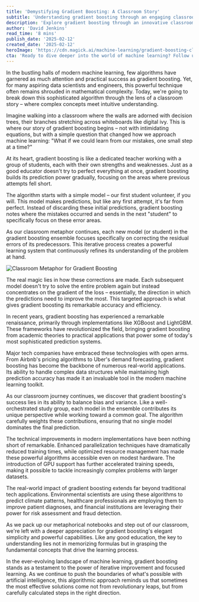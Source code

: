 ```yaml
---
title: 'Demystifying Gradient Boosting: A Classroom Story'
subtitle: 'Understanding gradient boosting through an engaging classroom metaphor'
description: 'Explore gradient boosting through an innovative classroom metaphor, understanding how this powerful machine learning algorithm learns from mistakes and builds stronger predictions step by step. Discover why major tech companies rely on this technique and how it's revolutionizing fields from healthcare to climate science.'
author: 'David Jenkins'
read_time: '8 mins'
publish_date: '2025-02-12'
created_date: '2025-02-12'
heroImage: 'https://cdn.magick.ai/machine-learning/gradient-boosting-classroom-visualization.jpg'
cta: 'Ready to dive deeper into the world of machine learning? Follow us on LinkedIn for more insightful articles, expert perspectives, and the latest developments in AI and machine learning technologies.'
---
```


In the bustling halls of modern machine learning, few algorithms have garnered as much attention and practical success as gradient boosting. Yet, for many aspiring data scientists and engineers, this powerful technique often remains shrouded in mathematical complexity. Today, we're going to break down this sophisticated algorithm through the lens of a classroom story – where complex concepts meet intuitive understanding.

Imagine walking into a classroom where the walls are adorned with decision trees, their branches stretching across whiteboards like digital ivy. This is where our story of gradient boosting begins – not with intimidating equations, but with a simple question that changed how we approach machine learning: "What if we could learn from our mistakes, one small step at a time?"

At its heart, gradient boosting is like a dedicated teacher working with a group of students, each with their own strengths and weaknesses. Just as a good educator doesn't try to perfect everything at once, gradient boosting builds its prediction power gradually, focusing on the areas where previous attempts fell short.

The algorithm starts with a simple model – our first student volunteer, if you will. This model makes predictions, but like any first attempt, it's far from perfect. Instead of discarding these initial predictions, gradient boosting notes where the mistakes occurred and sends in the next "student" to specifically focus on these error areas.

As our classroom metaphor continues, each new model (or student) in the gradient boosting ensemble focuses specifically on correcting the residual errors of its predecessors. This iterative process creates a powerful learning system that continuously refines its understanding of the problem at hand.

![Classroom Metaphor for Gradient Boosting](https://cdn.magick.ai/machine-learning/gradient-boosting-visualization.jpg)

The real magic lies in how these corrections are made. Each subsequent model doesn't try to solve the entire problem again but instead concentrates on the gradient of the loss – essentially, the direction in which the predictions need to improve the most. This targeted approach is what gives gradient boosting its remarkable accuracy and efficiency.

In recent years, gradient boosting has experienced a remarkable renaissance, primarily through implementations like XGBoost and LightGBM. These frameworks have revolutionized the field, bringing gradient boosting from academic theories to practical applications that power some of today's most sophisticated prediction systems.

Major tech companies have embraced these technologies with open arms. From Airbnb's pricing algorithms to Uber's demand forecasting, gradient boosting has become the backbone of numerous real-world applications. Its ability to handle complex data structures while maintaining high prediction accuracy has made it an invaluable tool in the modern machine learning toolkit.

As our classroom journey continues, we discover that gradient boosting's success lies in its ability to balance bias and variance. Like a well-orchestrated study group, each model in the ensemble contributes its unique perspective while working toward a common goal. The algorithm carefully weights these contributions, ensuring that no single model dominates the final prediction.

The technical improvements in modern implementations have been nothing short of remarkable. Enhanced parallelization techniques have dramatically reduced training times, while optimized resource management has made these powerful algorithms accessible even on modest hardware. The introduction of GPU support has further accelerated training speeds, making it possible to tackle increasingly complex problems with larger datasets.

The real-world impact of gradient boosting extends far beyond traditional tech applications. Environmental scientists are using these algorithms to predict climate patterns, healthcare professionals are employing them to improve patient diagnoses, and financial institutions are leveraging their power for risk assessment and fraud detection.

As we pack up our metaphorical notebooks and step out of our classroom, we're left with a deeper appreciation for gradient boosting's elegant simplicity and powerful capabilities. Like any good education, the key to understanding lies not in memorizing formulas but in grasping the fundamental concepts that drive the learning process.

In the ever-evolving landscape of machine learning, gradient boosting stands as a testament to the power of iterative improvement and focused learning. As we continue to push the boundaries of what's possible with artificial intelligence, this algorithmic approach reminds us that sometimes the most effective solutions come not from revolutionary leaps, but from carefully calculated steps in the right direction.